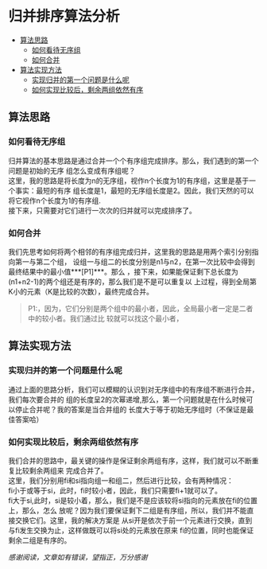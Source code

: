 # 归并排序算法分析

<!-- vim-markdown-toc GFM -->

* [算法思路](#算法思路)
    * [如何看待无序组](#如何看待无序组)
    * [如何合并](#如何合并)
* [算法实现方法](#算法实现方法)
    * [实现归并的第一个问题是什么呢](#实现归并的第一个问题是什么呢)
    * [如何实现比较后，剩余两组依然有序](#如何实现比较后剩余两组依然有序)

<!-- vim-markdown-toc -->

## 算法思路

### 如何看待无序组
归并算法的基本思路是通过合并一个个有序组完成排序。那么，我们遇到的第一个问题是初始的无序
组怎么变成有序组呢？  
这里，我的思路是将长度为n的无序组，视作n个长度为1的有序组，这里是基于一个事实：最短的有序
组长度是1，最短的无序组长度是2。因此，我们天然的可以将它视作n个长度为1的有序组.  
接下来，只需要对它们进行一次次的归并就可以完成排序了。  

### 如何合并
我们先思考如何将两个相邻的有序组完成归并，这里我的思路是用两个索引分别指向第一与第二个组，
设组一与组二的长度分别是n1与n2，在第一次比较中会得到最终结果中的最小值***[P1]***。那么
，接下来，如果能保证剩下总长度为(n1+n2-1)的两个组还是有序的，那么我们是不是可以重复以
上过程，得到全局第K小的元素（K是比较的次数），最终完成合并。  

>P1:，因为，它们分别是两个组中的最小者，因此，全局最小者一定是二者中的较小者。我们通过比
>较就可以找这个最小者，

## 算法实现方法

### 实现归并的第一个问题是什么呢
通过上面的思路分析，我们可以模糊的认识到对无序组中的有序组不断进行合并，我们每次要合并的
组的长度呈2的次幂递增,那么，第一个问题就是在什么时候可以停止合并呢？我的答案是当合并组的
长度大于等于初始无序组时（不保证是最佳答案哈）

### 如何实现比较后，剩余两组依然有序
我们合并的思路中，最关键的操作是保证剩余两组有序，这样，我们就可以不断重复比较剩余两组来
完成合并了。  
这里，我们分别用fi和si指向组一和组二，然后进行比较，会有两种情况：  
fi小于或等于si，此时，fi时较小者，因此，我们只需要fi+1就可以了。  
fi大于si,此时，si是较小着，那么，我们是不是应该较将si指向的元素放在fi的位置上，那么，怎么
放呢？因为我们要保证剩下二组是有序组，所以，我们并不能直接交换它们。这里，我的解决方案是
从si开是依次于前一个元素进行交换，直到与fi发生交换为止，这样做既可以将si处的元素放在原来
fi的位置，同时也能保证剩余二组是有序的。 

*感谢阅读，文章如有错误，望指正，万分感谢*
